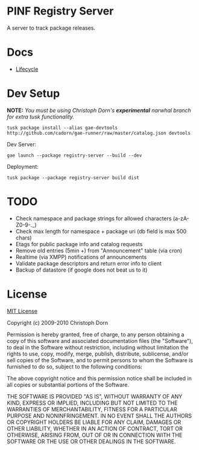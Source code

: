 PINF Registry Server
====================

A server to track package releases.

Docs
====

  * [Lifecycle](http://github.com/cadorn/pinf/blob/master/docs/Lifecycle.md)


Dev Setup
=========

**NOTE:** *You must be using Christoph Dorn's **experimental** narwhal branch for extra tusk functionality.*

    tusk package install --alias gae-devtools http://github.com/cadorn/gae-runner/raw/master/catalog.json devtools

Dev Server:

    gae launch --package registry-server --build --dev

Deployment:

    tusk package --package registry-server build dist


TODO
====

  * Check namespace and package strings for allowed characters (a-zA-Z0-9-._)
  * Check max length for namespace + package uri (db field is max 500 chars)
  * Etags for public package info and catalog requests
  * Remove old entries (5min +) from "Announcement" table (via cron)
  * Realtime (via XMPP) notifications of announcements
  * Validate package descriptors and return error info to client
  * Backup of datastore (if google does not beat us to it)
  


License
=======

[MIT License](http://www.opensource.org/licenses/mit-license.php)

Copyright (c) 2009-2010 Christoph Dorn

Permission is hereby granted, free of charge, to any person obtaining a copy
of this software and associated documentation files (the "Software"), to deal
in the Software without restriction, including without limitation the rights
to use, copy, modify, merge, publish, distribute, sublicense, and/or sell
copies of the Software, and to permit persons to whom the Software is
furnished to do so, subject to the following conditions:

The above copyright notice and this permission notice shall be included in
all copies or substantial portions of the Software.

THE SOFTWARE IS PROVIDED "AS IS", WITHOUT WARRANTY OF ANY KIND, EXPRESS OR
IMPLIED, INCLUDING BUT NOT LIMITED TO THE WARRANTIES OF MERCHANTABILITY,
FITNESS FOR A PARTICULAR PURPOSE AND NONINFRINGEMENT. IN NO EVENT SHALL THE
AUTHORS OR COPYRIGHT HOLDERS BE LIABLE FOR ANY CLAIM, DAMAGES OR OTHER
LIABILITY, WHETHER IN AN ACTION OF CONTRACT, TORT OR OTHERWISE, ARISING FROM,
OUT OF OR IN CONNECTION WITH THE SOFTWARE OR THE USE OR OTHER DEALINGS IN
THE SOFTWARE.
